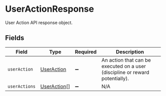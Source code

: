 # UserActionResponse

User Action API response object.


## Fields

| Field                                                                        | Type                                                                         | Required                                                                     | Description                                                                  |
| ---------------------------------------------------------------------------- | ---------------------------------------------------------------------------- | ---------------------------------------------------------------------------- | ---------------------------------------------------------------------------- |
| `userAction`                                                                 | [UserAction](../../models/shared/useraction.md)                              | :heavy_minus_sign:                                                           | An action that can be executed on a user (discipline or reward potentially). |
| `userActions`                                                                | [UserAction](../../models/shared/useraction.md)[]                            | :heavy_minus_sign:                                                           | N/A                                                                          |